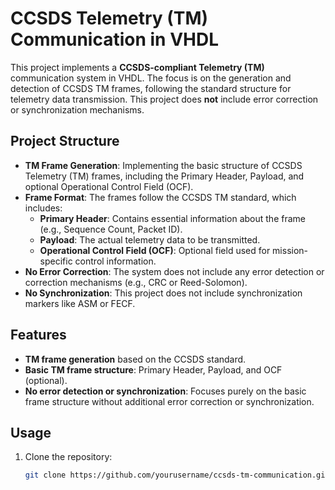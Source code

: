 # CCSDS Telemetry (TM) Communication in VHDL

This project implements a **CCSDS-compliant Telemetry (TM)** communication system in VHDL. The focus is on the generation and detection of CCSDS TM frames, following the standard structure for telemetry data transmission. This project does **not** include error correction or synchronization mechanisms.

## Project Structure

- **TM Frame Generation**: Implementing the basic structure of CCSDS Telemetry (TM) frames, including the Primary Header, Payload, and optional Operational Control Field (OCF).
- **Frame Format**: The frames follow the CCSDS TM standard, which includes:
  - **Primary Header**: Contains essential information about the frame (e.g., Sequence Count, Packet ID).
  - **Payload**: The actual telemetry data to be transmitted.
  - **Operational Control Field (OCF)**: Optional field used for mission-specific control information.
- **No Error Correction**: The system does not include any error detection or correction mechanisms (e.g., CRC or Reed-Solomon).
- **No Synchronization**: This project does not include synchronization markers like ASM or FECF.

## Features

- **TM frame generation** based on the CCSDS standard.
- **Basic TM frame structure**: Primary Header, Payload, and OCF (optional).
- **No error detection or synchronization**: Focuses purely on the basic frame structure without additional error correction or synchronization.

## Usage

1. Clone the repository:
   ```bash
   git clone https://github.com/yourusername/ccsds-tm-communication.git
